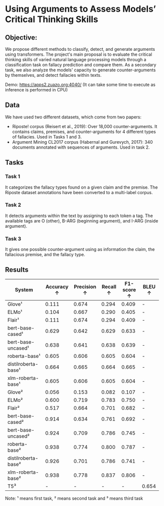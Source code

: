 # Using Arguments to Assess Models’ Critical Thinking Skills

## Objective:

We propose different methods to classify, detect, and generate arguments using transformers. The project's main proposal is to evaluate the critical thinking skills of varied natural language processing models through a classification task on fallacy prediction and compare them. As a secondary task, we also analyze the models' capacity to generate counter-arguments by themselves, and detect fallacies within texts.

Demo: https://apps2.zuazo.org:4040/ (It can take some time to execute as inference is performed in CPU)

## Data
We have used two different datasets, which come from two papers:
-  Riposte! corpus (Reisert et al., 2019): Over 18,000 counter-arguments. It contains claims, premises, and counter-arguments for 4 different types of fallacies. Used in Tasks 1 and 3.
- Argument Mining CL2017 corpus (Habernal and Gurevych, 2017): 340 documents annotated with sequences of arguments. Used in task 2.

## Tasks

### Task 1

It categorizes the fallacy types found on a given claim and the premise. The Riposte dataset annotations have been converted to a multi-label corpus.

### Task 2

It detects arguments within the text by assigning to each token a tag. The available tags are O (other), B-ARG (beginning argument), and I-ARG (inside argument).

### Task 3
It gives one possible counter-argument using as information the claim, the fallacious premise, and the fallacy type.

## Results

| System                | Accuracy $\uparrow$ | Precision $\uparrow$ | Recall $\uparrow$ | F1-score $\uparrow$ | BLEU $\uparrow$ |
|-----------------------|---------------------|----------------------|------------------|-------------------|----------------|
| Glove¹ | 0.111              | 0.674               | 0.294            | 0.409            | -              |
| ELMo¹ | 0.104              | 0.667               | 0.290            | 0.405            | -              |
| Flair¹ | 0.111              | 0.674               | 0.294            | 0.409            | -              |
| bert-base-cased¹ | 0.629     | 0.642               | 0.629            | 0.633            | -              |
| bert-base-uncased¹ | 0.638    | 0.641               | 0.638            | 0.639            | -              |
| roberta-base¹ | 0.605         | 0.606               | 0.605            | 0.604            | -              |
| distilroberta-base¹ | 0.664  | 0.665               | 0.664            | 0.665            | -              |
| xlm-roberta-base¹| 0.605      | 0.606               | 0.605            | 0.604            | -              |
| Glove² | 0.056             | 0.153               | 0.082            | 0.107            | -              |
| ELMo² | 0.600             | 0.719               | 0.783            | 0.750            | -              |
| Flair² | 0.517             | 0.664               | 0.701            | 0.682            | -              |
| bert-base-cased² | 0.914    | 0.634               | 0.761            | 0.692            | -              |
| bert-base-uncased² | 0.924   | 0.709               | 0.786            | 0.745            | -              |
| roberta-base²| 0.938        | 0.774               | 0.800            | 0.787            | -              |
| distilroberta-base²| 0.926  | 0.701               | 0.786            | 0.741            | -              |
| xlm-roberta-base² | 0.938     | 0.778               | 0.837            | 0.806            | -              |
| T5³ | -                | -                   | -                | -                | 0.654           |


Note: ¹ means first task, ² means second task and ³ means third task
